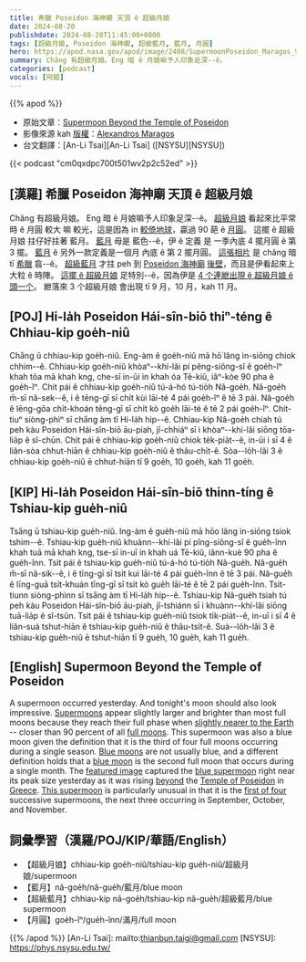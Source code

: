 ```yaml
---
title: 希臘 Poseidon 海神廟 天頂 ê 超級月娘
date: 2024-08-20
publishdate: 2024-08-20T11:45:00+0800
tags: [超級月娘, Poseidon 海神廟, 超級藍月, 藍月, 月圓]
hero: https://apod.nasa.gov/apod/image/2408/SupermoonPoseidon_Maragos_960.jpg
summary: Chăng 有超級月娘。Eng 暗 ê 月娘嘛予人印象足深--ê。
categories: [podcast]
vocals: [阿錕]
---
```


{{% apod %}}

- 原始文章：[Supermoon Beyond the Temple of Poseidon](https://apod.nasa.gov/apod/ap240820.html)
- 影像來源 kah [版權][copyright]：[Alexandros Maragos](https://www.instagram.com/alexmaragos/)
- 台文翻譯：[An-Li Tsai][An-Li Tsai] ([NSYSU][NSYSU])

{{< podcast "cm0qxdpc700t501wv2p2c52ed" >}}

## [漢羅] 希臘 Poseidon 海神廟 天頂 ê 超級月娘
Chăng 有超級月娘。
Eng 暗 ê 月娘嘛予人印象足深--ê。
[超級月娘][Supermoons] 看起來比平常時 ê 月圓 較大 嘛 較光，這是因為 in [較倚地球][slightly nearer to the Earth]，贏過 90 葩 ê [月圓][full moons]。
這擺 ê 超級月娘 拄仔好拄著 藍月。
[藍月][Blue moons] 毋是 藍色--ê，伊 ê 定義 是 一季內底 4 擺月圓 ê 第 3 擺。
[藍月][blue moon] ê 另外一款定義是一個月 內底 ê 第 2 擺月圓。
[這張相片][featured image] 是 chăng 暗 tī [希臘][Greece] 翕--ê。
[超級藍月][blue supermoon] 才拄 peh 到 [Poseidon 海神廟][Temple of Poseidon] [後壁][beyond]，而且是伊看起來上大粒 ê 時陣。
[這擺 ê 超級月娘][This supermoon] 足特別--ê，因為伊是 [4 个連紲出現 ê 超級月娘 ê 頭一个][first of four]。
紲落來 3 个超級月娘 會出現 tī 9 月，10 月，kah 11 月。

## [POJ] Hi-la̍h Poseidon Hái-sîn-biō thiⁿ-téng ê Chhiau-kip goe̍h-niû
Cha̋ng ū chhiau-kip goe̍h-niû.
Eng-àm ê goe̍h-niû mā hō͘ lâng ìn-siōng chiok chhim--ê.
Chhiau-kip goe̍h-niû khòaⁿ--khí-lâi pí pêng-siông-sî ê goe̍h-îⁿ khah tōa mā khah kng, che-sī in-ūi in khah óa Tē-kiû, iâⁿ-kòe 90 pha ê goe̍h-îⁿ.
Chit pái ê chhiau-kip goe̍h-niû tú-á-hó tú-tio̍h Nâ-goe̍h.
Nâ-goe̍h m̄-sī nâ-sek--ê, i ê tēng-gī sī chi̍t kùi lāi-té 4 pái goe̍h-îⁿ ê tē 3 pái.
Nâ-goe̍h ê lēng-gōa chi̍t-khoán tēng-gī sī chi̍t kò goe̍h lāi-té ê tē 2 pái goe̍h-îⁿ.
Chit-tiuⁿ siòng-phìⁿ sī cha̋ng àm tī Hi-la̍h hip--ê.
Chhiau-kip Nâ-goe̍h chiah tú peh kàu Poseidon Hái-sîn-biō āu-piah, jî-chhiáⁿ sī i khòaⁿ--khí-lâi siōng tōa-lia̍p ê sî-chūn.
Chit pái ê chhiau-kip goe̍h-niû chiok te̍k-pia̍t--ê, in-ūi i sī 4 ê liân-sòa chhut-hiān ê chhiau-kip goe̍h-niû ê thâu-chi̍t-ê.
Sòa--lo̍h-lâi 3 ê chhiau-kip goe̍h-niû ē chhut-hiān tī 9 goe̍h, 10 goe̍h, kah 11 goe̍h.

## [KIP] Hi-la̍h Poseidon Hái-sîn-biō thinn-tíng ê Tshiau-kip gue̍h-niû
Tsa̋ng ū tshiau-kip gue̍h-niû.
Ing-àm ê gue̍h-niû mā hōo lâng ìn-siōng tsiok tshim--ê.
Tshiau-kip gue̍h-niû khuànn--khí-lâi pí pîng-siông-sî ê gue̍h-înn khah tuā mā khah kng, tse-sī in-uī in khah uá Tē-kiû, iânn-kuè 90 pha ê gue̍h-înn.
Tsit pái ê tshiau-kip gue̍h-niû tú-á-hó tú-tio̍h Nâ-gue̍h.
Nâ-gue̍h m̄-sī nâ-sik--ê, i ê tīng-gī sī tsi̍t kuì lāi-té 4 pái gue̍h-înn ê tē 3 pái.
Nâ-gue̍h ê līng-guā tsi̍t-khuán tīng-gī sī tsi̍t kò gue̍h lāi-té ê tē 2 pái gue̍h-înn.
Tsit-tiunn siòng-phìnn sī tsa̋ng àm tī Hi-la̍h hip--ê.
Tshiau-kip Nâ-gue̍h tsiah tú peh kàu Poseidon Hái-sîn-biō āu-piah, jî-tshiánn sī i khuànn--khí-lâi siōng tuā-lia̍p ê sî-tsūn.
Tsit pái ê tshiau-kip gue̍h-niû tsiok ti̍k-pia̍t--ê, in-uī i sī 4 ê liân-suà tshut-hiān ê tshiau-kip gue̍h-niû ê thâu-tsi̍t-ê.
Suà--lo̍h-lâi 3 ê tshiau-kip gue̍h-niû ē tshut-hiān tī 9 gue̍h, 10 gue̍h, kah 11 gue̍h.

## [English] Supermoon Beyond the Temple of Poseidon
A supermoon occurred yesterday.
And tonight's moon should also look impressive.
[Supermoons][Supermoons] appear slightly larger and brighter than most full moons because they reach their full phase when [slightly nearer to the Earth][slightly nearer to the Earth] -- closer than 90 percent of all [full moons][full moons].
This supermoon was also a blue moon given the definition that it is the third of four full moons occurring during a single season.
[Blue moons][Blue moons] are not usually blue, and a different definition holds that a [blue moon][blue moon] is the second full moon that occurs during a single month.
The [featured image][featured image] captured the [blue supermoon][blue supermoon] right near its peak size yesterday as it was rising [beyond][beyond] the [Temple of Poseidon][Temple of Poseidon] in [Greece][Greece].
[This supermoon][This supermoon] is particularly unusual in that it is the [first of four][first of four] successive supermoons, the next three occurring in September, October, and November.

## 詞彙學習（漢羅/POJ/KIP/華語/English）
- 【超級月娘】chhiau-kip goe̍h-niû/tshiau-kip gue̍h-niû/超級月娘/supermoon
- 【藍月】nâ-goe̍h/nâ-gue̍h/藍月/blue moon
- 【超級藍月】chhiau-kip nâ-goe̍h/tshiau-kip nâ-gue̍h/超級藍月/blue supermoon
- 【月圓】goe̍h-îⁿ/gue̍h-înn/滿月/full moon

{{% /apod %}}
[An-Li Tsai]: mailto:thianbun.taigi@gmail.com
[NSYSU]: https://phys.nsysu.edu.tw/

[copyright]: https://apod.nasa.gov/apod/fap/lib/about_apod.html#srapply
[License3]: https://creativecommons.org/licenses/by/3.0/
[License2]:https://creativecommons.org/licenses/by-nc-nd/2.0/

[Supermoons]:https://science.nasa.gov/solar-system/moon/what-is-a-supermoon/
[slightly nearer to the Earth]:https://earthsky.org/astronomy-essentials/what-is-a-supermoon/
[full moons]:https://apod.nasa.gov/apod/ap220612.html
[Blue moons]:https://moon.nasa.gov/news/197/super-blue-moons-your-questions-answered/
[blue moon]:https://apod.nasa.gov/apod/ap210831.html
[featured image]:https://www.instagram.com/p/C-3NZVEOdaV/
[blue supermoon]:https://apod.nasa.gov/apod/ap230905.html
[beyond]:https://youtu.be/mGl5ALlUI-Q?t=39
[Temple of Poseidon]:https://en.wikipedia.org/wiki/Temple_of_Poseidon,_Sounion
[Greece]:https://en.wikipedia.org/wiki/Greece
[This supermoon]:https://www.smithsonianmag.com/smart-news/a-rare-super-blue-moon-will-be-visible-monday-night-what-does-that-mean-180984928
[first of four]:https://i2.pickpik.com/photos/19/144/45/cat-feeding-young-cat-animal-preview.jpg
